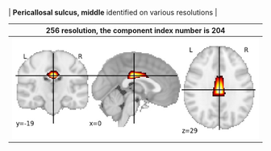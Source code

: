 


| **Pericallosal sulcus, middle** identified on various resolutions |

| 256 resolution, the component index number is 204|  
|:---:|  
| ![Component 256](../256/final/204.jpg "From component 256: Pericallosal sulcus, middle") |